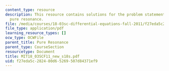 ```yaml
---
content_type: resource
description: This resource contains solutions for the problem statements related to
  pure resonance.
file: /media/courses/18-03sc-differential-equations-fall-2011/f27eda5c282480d65269507d84371ef9_MIT18_03SCF11_new_s18s.pdf
file_type: application/pdf
learning_resource_types: []
ocw_type: OCWFile
parent_title: Pure Resonance
parent_type: CourseSection
resourcetype: Document
title: MIT18_03SCF11_new_s18s.pdf
uid: f27eda5c-2824-80d6-5269-507d84371ef9
---
```


